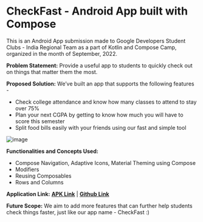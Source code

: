 # **CheckFast - Android App built with Compose**

This is an Android App submission made to Google Developers Student Clubs - India Regional Team as a part of Kotlin and Compose Camp, organized in the month of September, 2022.

**Problem Statement:** Provide a useful app to students to quickly check out on things that matter them the most.

**Proposed Solution:**  We’ve built an app that supports the following features -
* Check college attendance and know how many classes to attend to stay over 75%
* Plan your next CGPA by getting to know how much you will have to score this semester
* Split food bills easily with your friends using our fast and simple tool

![image](https://user-images.githubusercontent.com/81429137/196000094-f484b0fc-42cc-402e-91cc-2c99bf04bd72.png)

**Functionalities and Concepts Used:**
* Compose Navigation, Adaptive Icons, Material Theming using Compose
* Modifiers
* Reusing Composables
* Rows and Columns

**Application Link:** **[APK Link](https://drive.google.com/file/d/1GiFSWto0iwAcgIrdWPMtVvuNZTksVnv1/view?usp=sharing)**   |    **[Github Link](https://github.com/praneetha28-ai/checkFast)**

**Future Scope:** We aim to add more features that can further help students check things faster, just like our app name - CheckFast :)
